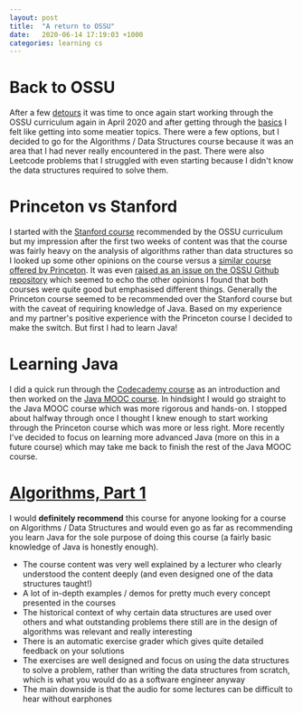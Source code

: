 ```yaml
---
layout: post
title:  "A return to OSSU"
date:   2020-06-14 17:19:03 +1000
categories: learning cs
---
```

# Back to OSSU
After a few [detours](https://andyluu.com/learning/cs/2020/05/31/A-few-detours.html) it was time to once again start working through the OSSU curriculum again in April 2020 and after getting through the [basics](https://andyluu.com/jekyll/update/2020/05/31/learning-the-basics.html) I felt like getting into some meatier topics. There were a few options, but I decided to go for the Algorithms / Data Structures course because it was an area that I had never really encountered in the past. There were also Leetcode problems that I struggled with even starting because I didn't know the data structures required to solve them.

# Princeton vs Stanford
I started with the [Stanford course](https://www.coursera.org/learn/algorithms-divide-conquer) recommended by the OSSU curriculum but my impression after the first two weeks of content was that the course was fairly heavy on the analysis of algorithms rather than data structures so I looked up some other opinions on the course versus a [similar course offered by Princeton](https://www.coursera.org/learn/algorithms-part1/home/welcome). It was even [raised as an issue on the OSSU Github repository](https://github.com/ossu/computer-science/issues/519) which seemed to echo the other opinions I found that both courses were quite good but emphasised different things. Generally the Princeton course seemed to be recommended over the Stanford course but with the caveat of requiring knowledge of Java. Based on my experience and my partner's positive experience with the Princeton course I decided to make the switch. But first I had to learn Java!

# Learning Java
I did a quick run through the [Codecademy course](https://www.codecademy.com/learn/learn-java) as an introduction and then worked on the [Java MOOC course](https://java-programming.mooc.fi/part-1/1-starting-programming). In hindsight I would go straight to the Java MOOC course which was more rigorous and hands-on. I stopped about halfway through once I thought I knew enough to start working through the Princeton course which was more or less right. More recently I've decided to focus on learning more advanced Java (more on this in a future course) which may take me back to finish the rest of the Java MOOC course.

# [Algorithms, Part 1](https://www.coursera.org/learn/algorithms-part1/home/welcome)
I would **definitely recommend** this course for anyone looking for a course on Algorithms / Data Structures and would even go as far as recommending you learn Java for the sole purpose of doing this course (a fairly basic knowledge of Java is honestly enough).
- The course content was very well explained by a lecturer who clearly understood the content deeply (and even designed one of the data structures taught!)
- A lot of in-depth examples / demos for pretty much every concept presented in the courses
- The historical context of why certain data structures are used over others and what outstanding problems there still are in the design of algorithms was relevant and really interesting
- There is an automatic exercise grader which gives quite detailed feedback on your solutions
- The exercises are well designed and focus on using the data structures to solve a problem, rather than writing the data structures from scratch, which is what you would do as a software engineer anyway
- The main downside is that the audio for some lectures can be difficult to hear without earphones
